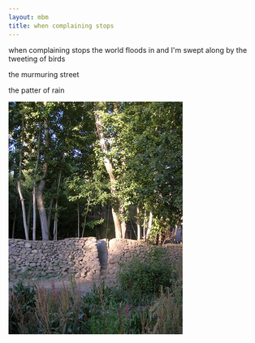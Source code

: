 ```yaml
---
layout: mbm
title: when complaining stops
---
```


<div class="poem">
when complaining stops  
the world floods in  
and I'm swept along  
by the tweeting of birds  
 
the murmuring street
 
the patter of rain
</div>

!["Leh, Ladakh"](/assets/images/pilg1/walltree.jpg "Leh, Ladakh")
